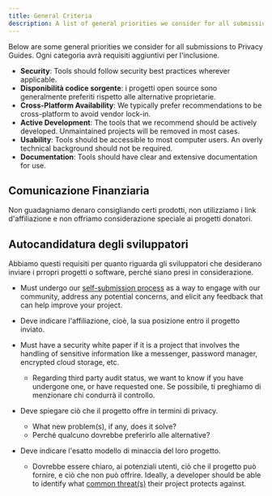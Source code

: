 ```yaml
---
title: General Criteria
description: A list of general priorities we consider for all submissions to Privacy Guides.
---
```


Below are some general priorities we consider for all submissions to Privacy Guides. Ogni categoria avrà requisiti aggiuntivi per l'inclusione.

- **Security**: Tools should follow security best practices wherever applicable.
- **Disponibilità codice sorgente**: i progetti open source sono generalmente preferiti rispetto alle alternative proprietarie.
- **Cross-Platform Availability**: We typically prefer recommendations to be cross-platform to avoid vendor lock-in.
- **Active Development**: The tools that we recommend should be actively developed. Unmaintained projects will be removed in most cases.
- **Usability**: Tools should be accessible to most computer users. An overly technical background should not be required.
- **Documentation**: Tools should have clear and extensive documentation for use.

## Comunicazione Finanziaria

Non guadagniamo denaro consigliando certi prodotti, non utilizziamo i link d'affiliazione e non offriamo considerazione speciale ai progetti donatori.

## Autocandidatura degli sviluppatori

Abbiamo questi requisiti per quanto riguarda gli sviluppatori che desiderano inviare i prropri progetti o software, perché siano presi in considerazione.

- Must undergo our [self-submission process](https://discuss.privacyguides.net/t/about-the-project-showcase-category/114) as a way to engage with our community, address any potential concerns, and elicit any feedback that can help improve your project.

- Deve indicare l'affiliazione, cioè, la sua posizione entro il progetto inviato.

- Must have a security white paper if it is a project that involves the handling of sensitive information like a messenger, password manager, encrypted cloud storage, etc.
    - Regarding third party audit status, we want to know if you have undergone one, or have requested one. Se possibile, ti preghiamo di menzionare chi condurrà il controllo.

- Deve spiegare ciò che il progetto offre in termini di privacy.
    - What new problem(s), if any, does it solve?
    - Perché qualcuno dovrebbe preferirlo alle alternative?

- Deve indicare l'esatto modello di minaccia del loro progetto.
    - Dovrebbe essere chiaro, ai potenziali utenti, ciò che il progetto può fornire, e ciò che non può offrire. Ideally, a developer should be able to identify what [common threat(s)](../basics/common-threats.md) their project protects against.
